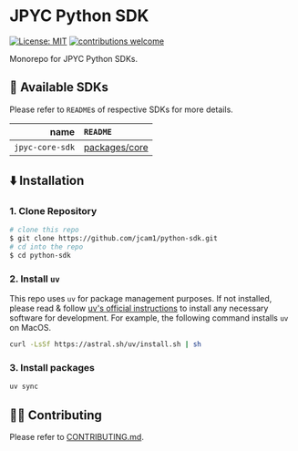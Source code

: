 # JPYC Python SDK

[![License: MIT](https://img.shields.io/badge/License-MIT-yellow.svg)](./LICENSE)
[![contributions welcome](https://img.shields.io/badge/contributions-welcome-brightgreen.svg?style=flat)](https://github.com/jcam1/python-sdk/issues/new/choose)

Monorepo for JPYC Python SDKs.

## 💫 Available SDKs

Please refer to `README`s of respective SDKs for more details.

|            name | `README`                                   |
| --------------: | :----------------------------------------- |
| `jpyc-core-sdk` | [packages/core](./packages/core/README.md) |

## ⬇️ Installation

### 1. Clone Repository

```sh
# clone this repo
$ git clone https://github.com/jcam1/python-sdk.git
# cd into the repo
$ cd python-sdk
```

### 2. Install `uv`

This repo uses `uv` for package management purposes. If not installed, please read & follow [uv's official instructions](https://docs.astral.sh/uv/getting-started/installation/) to install any necessary software for development. For example, the following command installs `uv` on MacOS.

```sh
curl -LsSf https://astral.sh/uv/install.sh | sh
```

### 3. Install packages

```sh
uv sync
```

## 💪🏻 Contributing

Please refer to [CONTRIBUTING.md](./CONTRIBUTING.md).
